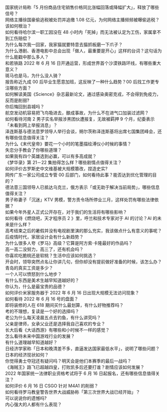 国家统计局称「5 月份商品住宅销售价格同比涨幅回落或降幅扩大」，释放了哪些信号？  
网络主播徐国豪偷逃税被处罚并追缴 1.08 亿元，为何网络主播频频被曝偷逃税？该如何根治？  
如何看待哈尔滨一职工因没在 48 小时内「死掉」而无法被认定为工伤，家属拿不到工伤赔偿？  
为什么每次我一回家，我家猫就要特意去猫抓板磨一下爪子？  
为什么港剧、香港电影中总会出现「做人，最重要是开心」这样的台词？这句话为什么能戳中那么多人？  
和若铁路 2022 年 6 月 16 日开通运营，形成世界首个沙漠铁路环线，有哪些重大意义？  
斑马也是马，为什么没人骑？  
报告称近九成 00 后毕业生愿意加班，这反映了一种什么趋势？00 后找工作更专注哪些方面？  
如何解读美国《Science》杂志最新论文，通过感染奥密克戎，不会得到免疫力，反而是削弱?  
你后悔回到县城吗？  
航空发动机容易把飞鸟吸进去，酿成事故，为什么不在进气口加装过滤网？  
如何看待河南 2 男子实名举报涉黑团伙遭报复，无故被羁押 9 个月，纪委表示「未看到网上举报消息」？  
泽连斯基与德法意罗领导人举行会谈，朔尔茨称泽连斯基将出席七国集团峰会，还有哪些信息值得关注？  
为什么《末代皇帝》要花一个小时的笔墨描绘溥仪小时候的事情？  
失恋分手教会了你哪些道理？  
如果我有四个英雄选到必赢，可以有多高成就？  
《梦华录》第 21－22 集拍得怎么样？哪些剧情点值得关注？  
如何评价古罗斯史中文维基被大规模篡改，捏造史实?  
网传广东一家公司成立专管 00 后部门，如何看待此事？能否达到优化管理的目的？  
德法意三国领导人已抵达乌克兰，俄方表示「或无助于解决当前局势」，哪些信息值得关注？  
男子称妻子「沉迷」KTV 男模，警方责令场所停业三月，这样处罚有哪些法律依据？  
如果今年外星人正式公开存在，对于我们的生活将有哪些影响？  
如何看待《燃烧吧，天才程序员 2 》里，呼兰和技术专家对于 AI 的讨论？AI 的未来是什么样？  
高考结束之后的暑假并没有电视剧里演的那么充实，我该做点什么有意义的事呢？  
后疫情时代，家居设计会有什么新趋势？  
为什么很多人夸《罗马》高级？它算是阿方索·卡隆最好的作品吗？  
高一高二没努力，高三了，还有机会吗？  
你喜欢吃脆桃还是软桃？生活中应该如何挑选？  
开会时，领导突然点名让你讲几句，但你却没有提前做好准备的时候，该怎么办？  
青岛的真实工资是多少？  
一个人可以愤怒到什么地步？  
有什么东西是美术生越早知道越好的？  
你认为，什么是最宝贵的品德？  
如何评价米家服务器于 2022 年 6 月 16 日出现大规模无法访问现象？  
如何看待 2022 年 6 月 16 号的盘面？  
即将装修的人在 618 期间买什么最划算，有什么好物推荐吗？  
考的不理想，复读是一个好的选择吗？  
老公为什么每天凌晨五点去钓鱼，有什么讲究吗？  
父亲是律师，女承父业还是选择我自己喜欢的专业？  
长大后看《大话西游》有哪些和小时候不一样的感觉？  
怎么看待未来中国游戏行业的发展？  
有什么道理越早知道越好？  
日经济学家称「日本和晚清差不多，直逼发达国家最低水平」，说明了哪些问题？日本的经济现状如何？  
你觉得勇士夺冠还有疑问吗？明天会是他们本赛季的最后一战吗？  
《海贼王》路飞已超越四皇，打败凯多后还要打谁？剧情应该如何发展？  
2022 年国家统一法律职业资格考试将于 6 月 16 日起报名，还有哪些信息值得关注？  
如何评价 6 月 16 日 CSGO 针对 M4A1 的削弱？  
如何看待罗马教皇警告世界大战威胁称「第三次世界大战已经开始」？  
可以说说你的遗憾吗?  
内心强大的人都有什么表现？  
